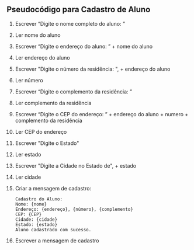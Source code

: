 ## Pseudocódigo para Cadastro de Aluno

1. Escrever “Digite o nome completo do aluno: ”
2. Ler nome do aluno

3. Escrever “Digite o endereço do aluno: ” + nome do aluno
4. Ler endereço do aluno

5. Escrever "Digite o número da residência: ", + endereço do aluno
6. Ler número

7. Escrever “Digite o complemento da residência: ”
8. Ler complemento da residência

9. Escrever “Digite o CEP do endereço: ” + endereço do aluno + numero + complemento da residência
10. Ler CEP do endereço

11. Escrever "Digite o Estado"
12. Ler estado

13. Escrever "Digite a Cidade no Estado de", + estado
14. Ler cidade

15. Criar a mensagem de cadastro:

    ```plaintext
    Cadastro do Aluno:
    Nome: {nome}
    Endereço: {endereço}, {número}, {complemento}
    CEP: {CEP}
    Cidade: {cidade}
    Estado: {estado}
    Aluno cadastrado com sucesso.
    ```

16. Escrever a mensagem de cadastro
